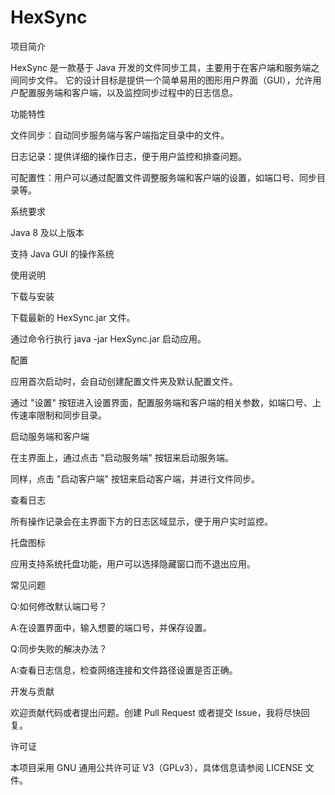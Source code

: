 # HexSync
项目简介

HexSync 是一款基于 Java 开发的文件同步工具，主要用于在客户端和服务端之间同步文件。
它的设计目标是提供一个简单易用的图形用户界面（GUI），允许用户配置服务端和客户端，以及监控同步过程中的日志信息。

功能特性

文件同步：自动同步服务端与客户端指定目录中的文件。

日志记录：提供详细的操作日志，便于用户监控和排查问题。

可配置性：用户可以通过配置文件调整服务端和客户端的设置，如端口号、同步目录等。

系统要求

Java 8 及以上版本

支持 Java GUI 的操作系统

使用说明

下载与安装

下载最新的 HexSync.jar 文件。

通过命令行执行 java -jar HexSync.jar 启动应用。

配置

应用首次启动时，会自动创建配置文件夹及默认配置文件。

通过 "设置" 按钮进入设置界面，配置服务端和客户端的相关参数，如端口号、上传速率限制和同步目录。

启动服务端和客户端

在主界面上，通过点击 "启动服务端" 按钮来启动服务端。

同样，点击 "启动客户端" 按钮来启动客户端，并进行文件同步。

查看日志

所有操作记录会在主界面下方的日志区域显示，便于用户实时监控。

托盘图标

应用支持系统托盘功能，用户可以选择隐藏窗口而不退出应用。

常见问题

Q:如何修改默认端口号？

A:在设置界面中，输入想要的端口号，并保存设置。

Q:同步失败的解决办法？

A:查看日志信息，检查网络连接和文件路径设置是否正确。

开发与贡献

欢迎贡献代码或者提出问题。创建 Pull Request 或者提交 Issue，我将尽快回复。

许可证

本项目采用 GNU 通用公共许可证 V3（GPLv3），具体信息请参阅 LICENSE 文件。
